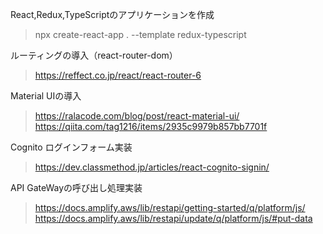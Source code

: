 React,Redux,TypeScriptのアプリケーションを作成  
> npx create-react-app . --template redux-typescript  

ルーティングの導入（react-router-dom）  
> https://reffect.co.jp/react/react-router-6  

Material UIの導入  
> https://ralacode.com/blog/post/react-material-ui/  
> https://qiita.com/tag1216/items/2935c9979b857bb7701f  

Cognito ログインフォーム実装  
> https://dev.classmethod.jp/articles/react-cognito-signin/  

API GateWayの呼び出し処理実装  
> https://docs.amplify.aws/lib/restapi/getting-started/q/platform/js/  
> https://docs.amplify.aws/lib/restapi/update/q/platform/js/#put-data  
